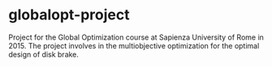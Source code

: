 # globalopt-project
Project for the Global Optimization course at Sapienza University of Rome in 2015. The project involves in the multiobjective optimization for the optimal design of disk brake. 
